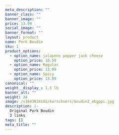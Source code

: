 ```yaml
---
meta_description: ""
banner_class: ""
banner_image: ""
price: 13.99
social_image: ""
banner_format: ""
layout: product
name: Pork Boudin
sku: 1
product_options:
  - option_name: jalapeno pepper jack cheese
    option_price: 10.59
  - option_name: Regular
    option_price: 13.99
  - option_name: Spicy
    option_price: 13.99
canonical: ""
weight__display_: 1.5 lb
banner_alt: ""
weight: 24
image: /v1643824102/kartchners/boudin2_ebgppi.jpg
description: |-
  Original Pork Boudin
  3 links
tags: []
meta_title: ""
---
```

